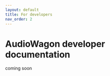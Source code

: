 ```yaml
---
layout: default
title: For developers
nav_order: 2
---
```


# AudioWagon developer documentation

coming soon



